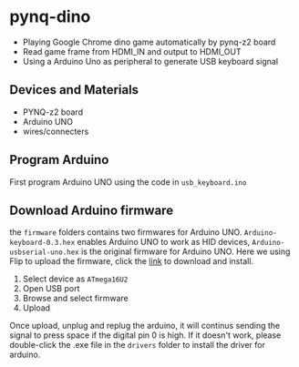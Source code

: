 # pynq-dino
* Playing Google Chrome dino game automatically by pynq-z2 board
* Read game frame from HDMI_IN and output to HDMI_OUT
* Using a Arduino Uno as peripheral to generate USB keyboard signal

## Devices and Materials
* PYNQ-z2 board
* Arduino UNO
* wires/connecters

## Program Arduino
First program Arduino UNO using the code in `usb_keyboard.ino`

## Download Arduino firmware
the `firmware` folders contains two firmwares for Arduino UNO. `Arduino-keyboard-0.3.hex` enables Arduino UNO to work as HID devices, `Arduino-usbserial-uno.hex` is the original firmware for Arduino UNO. Here we using Flip to upload the firmware, click the [link](https://www.microchip.com/DevelopmentTools/ProductDetails/PartNO/FLIP) to download and install.
1. Select device as `ATmega16U2`
2. Open USB port
3. Browse and select firmware
4. Upload

Once upload, unplug and replug the arduino, it will continus sending the signal to press space if the digital pin 0 is high. If it doesn't work, please double-click the .exe file in the `drivers` folder to install the driver for arduino.
## 